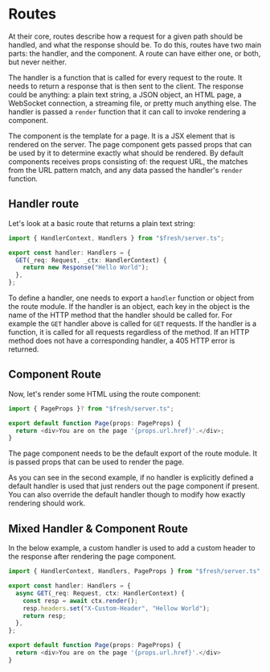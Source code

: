 # Routes

At their core, routes describe how a request for a given path should be handled, and what the response should be. To do this, routes have two main parts: the handler, and the component. A route can have either one, or both, but never neither.

The handler is a function that is called for every request to the route. It needs to return a response that is then sent to the client. The response could be anything: a plain text string, a JSON object, an HTML page, a WebSocket connection, a streaming file, or pretty much anything else. The handler is passed a `render` function that it can call to invoke rendering a component.

The component is the template for a page. It is a JSX element that is rendered on the server. The page component gets passed props that can be used by it to determine exactly what should be rendered. By default components receives props consisting of: the request URL, the matches from the URL pattern match, and any data passed the handler's `render` function.

## Handler route

Let's look at a basic route that returns a plain text string:

```typescript
import { HandlerContext, Handlers } from "$fresh/server.ts";

export const handler: Handlers = {
  GET(_req: Request, _ctx: HandlerContext) {
    return new Response("Hello World");
  },
};
```

To define a handler, one needs to export a `handler` function or object
from the route module. If the handler is an object, each key in the object is the name of the HTTP method that the handler should be called for. For example the `GET` handler above is called for `GET` requests. If the handler is a function, it is called for all requests regardless of the method. If an HTTP method does not have a corresponding handler, a 405 HTTP error is returned.

## Component Route

Now, let's render some HTML using the route component:

```typescript
import { PageProps }? from "$fresh/server.ts";

export default function Page(props: PageProps) {
  return <div>You are on the page '{props.url.href}'.</div>;
}
```

The page component needs to be the default export of the route module. It is passed props that can be used to render the page.

As you can see in the second example, if no handler is explicitly defined a default handler is used that just renders out the page component if present. You can also override the default handler though to modify how exactly rendering should work.

## Mixed Handler & Component Route

In the below example, a custom handler is used to add a custom header to the response after rendering the page component.

```typescript
import { HandlerContext, Handlers, PageProps } from "$fresh/server.ts";

export const handler: Handlers = {
  async GET(_req: Request, ctx: HandlerContext) {
    const resp = await ctx.render();
    resp.headers.set("X-Custom-Header", "Hellow World");
    return resp;
  },
};

export default function Page(props: PageProps) {
  return <div>You are on the page '{props.url.href}'.</div>
}

```

